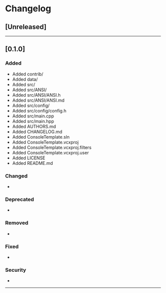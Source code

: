 # Changelog

## [Unreleased]

-------------------------------------------------------------------------------------------------------------

## [0.1.0]

### Added
* Added contrib/
* Added data/
* Added src/
* Added src/ANSI/
* Added src/ANSI/ANSI.h
* Added src/ANSI/ANSI.md
* Added src/config/
* Added src/config/config.h
* Added src/main.cpp
* Added src/main.hpp
* Added AUTHORS.md
* Added CHANGELOG.md
* Added ConsoleTemplate.sln
* Added ConsoleTemplate.vcxproj
* Added ConsoleTemplate.vcxproj.filters
* Added ConsoleTemplate.vcxproj.user
* Added LICENSE
* Added README.md

### Changed
*

### Deprecated
*

### Removed
*

### Fixed
*

### Security
*

-------------------------------------------------------------------------------------------------------------